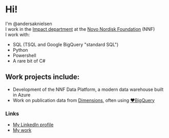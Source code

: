 # Hi!
I'm @andersaknielsen  
I work in the [Impact department](https://impact.novonordiskfonden.dk/) at the [Novo Nordisk Foundation](http://novonordiskfonden.dk/en/) (NNF)  
I work with:
* SQL (TSQL and Google BigQuery "standard SQL")
* Python
* Powershell
* A rare bit of C#

## Work projects include:
* Development of the NNF Data Platform, a modern data warehouse built in Azure
* Work on publication data from [Dimensions](https://www.dimensions.ai), often using [❤BigQuery](https://docs.dimensions.ai/bigquery/index.html)

### Links
* [My LinkedIn profile](http://linkedin.com/in/andersaknielsen)
* [My work](https://novonordiskfonden.dk/en/om-fonden/organisation/?area=impact)

